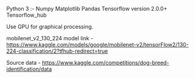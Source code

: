 Python 3 :-
    Numpy
    Matplotlib
    Pandas
    Tensorflow version 2.0.0+
    Tensorflow_hub

Use GPU for graphical processing.

mobilenet_v2_130_224 model link -https://www.kaggle.com/models/google/mobilenet-v2/tensorFlow2/130-224-classification/2?tfhub-redirect=true

Source data - https://www.kaggle.com/competitions/dog-breed-identification/data
